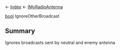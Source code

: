← [Index](Api-Index) ← [IMyRadioAntenna](Sandbox.ModAPI.Ingame.IMyRadioAntenna)

[bool](System.Boolean) IgnoreOtherBroadcast

## Summary

Ignores broadcasts sent by neutral and enemy antenna

